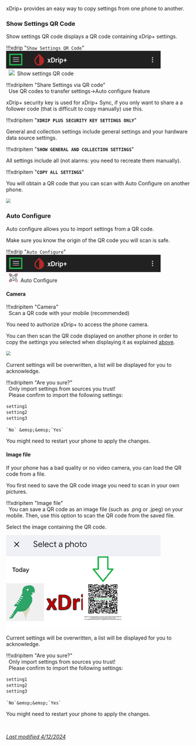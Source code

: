 xDrip+ provides an easy way to copy settings from one phone to another.

### Show Settings QR Code

Show settings QR code displays a QR code containing xDrip+ settings.

!!!xdrip "`Show Settings QR Code`"  
    <img src="../../images/hamburger_menu.png" style="zoom:75%;" />  
    &ensp;<img src="https://raw.githubusercontent.com/NightscoutFoundation/xDrip/master/app/src/main/res/drawable-xhdpi/ic_qrcode_grey600_48dp.png" style="width:5%;" />&ensp;Show settings QR code

!!!xdripitem "Share Settings via QR code"  
    &ensp;Use QR codes to transfer settings->Auto configure feature

xDrip+ security key is used for xDrip+ Sync, if you only want to share a a follower code (that is difficult to copy manually) use this.

!!!xdripitem "**`XDRIP PLUS SECURITY KEY SETTINGS ONLY`**"

General and collection settings include general settings and your hardware data source settings.

!!!xdripitem "**`SHOW GENERAL AND COLLECTION SETTINGS`**"

All settings include all (not alarms: you need to recreate them manually).

!!!xdripitem "**`COPY ALL SETTINGS`**"

You will obtain a QR code that you can scan with Auto Configure on another phone.

<img src="../images/M-S-QRe.png" style="zoom:75%;" />

### Auto Configure

Auto configure allows you to import settings from a QR code.

Make sure you know the origin of the QR code you will scan is safe.

!!!xdrip "`Auto Configure`"  
    <img src="../../images/hamburger_menu.png" style="zoom:75%;" />  
    &ensp;<img src="https://raw.githubusercontent.com/NightscoutFoundation/xDrip/master/app/src/main/res/drawable-xhdpi/ic_qrscan.png" style="width:5%;" />&ensp;Auto Configure

#### Camera

!!!xdripitem "Camera"  
    &ensp;Scan a QR code with your mobile (recommended)

You need to authorize xDrip+ to access the phone camera.

You can then scan the QR code displayed on another phone in order to copy the settings you selected when displaying it as explained [above](#show-settings-qr-code).

<img src="../images/M-S-ACS.png" style="zoom:75%;" />

Current settings will be overwritten, a list will be displayed for you to acknowledge.

!!!xdripitem "Are you sure?"  
    &ensp;Only import settings from sources you trust!  
    &ensp;Please confirm to import the following settings:  
      
    setting1  
    setting2  
    setting3  
      
    `No` &emsp;&emsp;`Yes`

You might need to restart your phone to apply the changes.

#### Image file

If your phone has a bad quality or no video camera, you can load the QR code from a file.

You first need to save the QR code image you need to scan in your own pictures.

!!!xdripitem "Image file"  
    &ensp;You can save a QR code as an image file (such as .png or .jpeg) on your mobile. Then, use this option to scan the QR code from the saved file.

Select the image containing the QR code.

<img src="../../use/images/M-S-SY3.png" style="zoom:75%;" />

Current settings will be overwritten, a list will be displayed for you to acknowledge.

!!!xdripitem "Are you sure?"  
    &ensp;Only import settings from sources you trust!  
    &ensp;Please confirm to import the following settings:  
      
    setting1  
    setting2  
    setting3  
      
    `No`&emsp;&emsp;`Yes`  

You might need to restart your phone to apply the changes.

</br>

[*Last modified 4/12/2024*](https://github.com/NightscoutFoundation/xDrip/releases/tag/2024.11.26)
